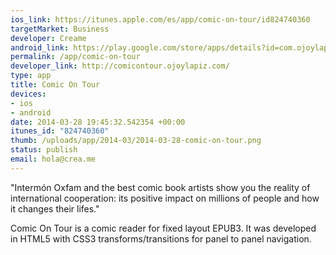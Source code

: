```yaml
--- 
ios_link: https://itunes.apple.com/es/app/comic-on-tour/id824740360
targetMarket: Business
developer: Creame
android_link: https://play.google.com/store/apps/details?id=com.ojoylapiz.oxfamcomic
permalink: /app/comic-on-tour
developer_link: http://comicontour.ojoylapiz.com/
type: app
title: Comic On Tour
devices: 
- ios
- android
date: 2014-03-28 19:45:32.542354 +00:00
itunes_id: "824740360"
thumb: /uploads/app/2014-03/2014-03-28-comic-on-tour.png
status: publish
email: hola@crea.me
---
```


"Intermón Oxfam and the best comic book artists show you the reality of international cooperation: its positive impact on millions of people and how it changes their lifes."

Comic On Tour is a comic reader for fixed layout EPUB3. It was developed in HTML5 with CSS3 transforms/transitions for panel to panel navigation.
